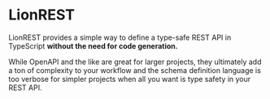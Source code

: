 # LionREST

LionREST provides a simple way to define a type-safe REST API in TypeScript **without the need for code generation.**

While OpenAPI and the like are great for larger projects, they ultimately add a ton of complexity to your workflow and the schema definition language is too verbose for simpler projects when all you want is type safety in your REST API.
